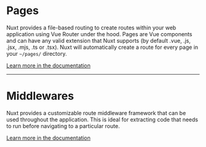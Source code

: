 # Pages

Nuxt provides a file-based routing to create routes within your web application using Vue Router under the hood. Pages are Vue components and can have any valid extension that Nuxt supports (by default .vue, .js, .jsx, .mjs, .ts or .tsx). Nuxt will automatically create a route for every page in your `~/pages/` directory.

[Learn more in the documentation](https://nuxt.com/docs/getting-started/routing)

----

# Middlewares

Nuxt provides a customizable route middleware framework that can be used throughout the application. This is ideal for extracting code that needs to run before navigating to a particular route.

[Learn more in the documentation](https://nuxt.com/docs/guide/directory-structure/middleware)
